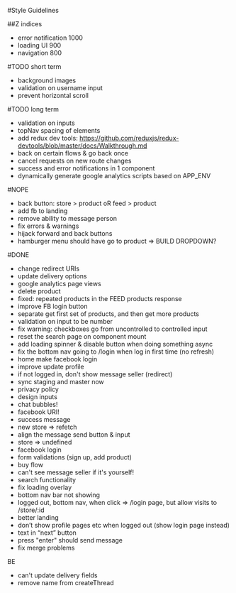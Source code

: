 #Style Guidelines

##Z indices

- error notification 1000
- loading UI 900
- navigation 800

#TODO short term

- background images
- validation on username input
- prevent horizontal scroll

#TODO long term

- validation on inputs
- topNav spacing of elements
- add redux dev tools: https://github.com/reduxjs/redux-devtools/blob/master/docs/Walkthrough.md
- back on certain flows & go back once
- cancel requests on new route changes
- success and error notifications in 1 component
- dynamically generate google analytics scripts based on APP_ENV

#NOPE

- back button: store > product oR feed > product
- add fb to landing
- remove ability to message person
- fix errors & warnings
- hijack forward and back buttons
- hamburger menu should have go to product => BUILD DROPDOWN?

#DONE

- change redirect URIs
- update delivery options
- google analytics page views
- delete product
- fixed: repeated products in the FEED products response
- improve FB login button
- separate get first set of products, and then get more products
- validation on input to be number
- fix warning: checkboxes go from uncontrolled to controlled input
- reset the search page on component mount
- add loading spinner & disable button when doing something async
- fix the bottom nav going to /login when log in first time (no refresh)
- home make facebook login
- improve update profile
- if not logged in, don't show message seller (redirect)
- sync staging and master now
- privacy policy
- design inputs
- chat bubbles!
- facebook URI!
- success message
- new store => refetch
- align the message send button & input
- store => undefined
- facebook login
- form validations (sign up, add product)
- buy flow
- can't see message seller if it's yourself!
- search functionality
- fix loading overlay
- bottom nav bar not showing
- logged out, bottom nav, when click => /login page, but allow visits to /store/:id
- better landing
- don’t show profile pages etc when logged out (show login page instead)
- text in “next” button
- press "enter" should send message
- fix merge problems

BE

- can't update delivery fields
- remove name from createThread
